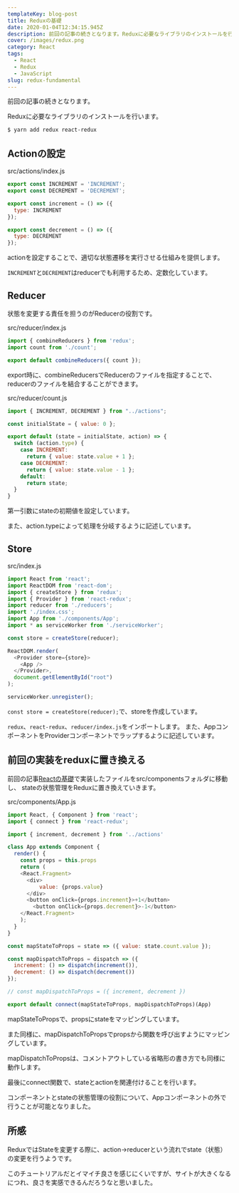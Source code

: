 ```yaml
---
templateKey: blog-post
title: Reduxの基礎
date: 2020-01-04T12:34:15.945Z
description: 前回の記事の続きとなります。Reduxに必要なライブラリのインストールを行います。
cover: /images/redux.png
category: React
tags:
  - React
  - Redux
  - JavaScript
slug: redux-fundamental
---
```

前回の記事の続きとなります。

Reduxに必要なライブラリのインストールを行います。

```shell
$ yarn add redux react-redux
```

## Actionの設定

src/actions/index.js

```js
export const INCREMENT = 'INCREMENT';
export const DECREMENT = 'DECREMENT';

export const increment = () => ({
  type: INCREMENT
});

export const decrement = () => ({
  type: DECREMENT
});
```

actionを設定することで、適切な状態遷移を実行させる仕組みを提供します。

`INCREMENT`と`DECREMENT`はreducerでも利用するため、定数化しています。

## Reducer

状態を変更する責任を担うのがReducerの役割です。

src/reducer/index.js

```js
import { combineReducers } from 'redux';
import count from './count';

export default combineReducers({ count });
```

export時に、combineReducersでReducerのファイルを指定することで、reducerのファイルを結合することができます。

src/reducer/count.js

```js
import { INCREMENT, DECREMENT } from "../actions";

const initialState = { value: 0 };

export default (state = initialState, action) => {
  switch (action.type) {
    case INCREMENT:
      return { value: state.value + 1 };
    case DECREMENT:
      return { value: state.value - 1 };
    default:
      return state;
  }
}
```

第一引数にstateの初期値を設定しています。

また、action.typeによって処理を分岐するように記述しています。

## Store

src/index.js

```js
import React from 'react';
import ReactDOM from 'react-dom';
import { createStore } from 'redux';
import { Provider } from 'react-redux';
import reducer from './reducers';
import './index.css';
import App from './components/App';
import * as serviceWorker from './serviceWorker';

const store = createStore(reducer);

ReactDOM.render(
  <Provider store={store}>
    <App />
  </Provider>,
  document.getElementById("root")
);

serviceWorker.unregister();
```

`const store = createStore(reducer);`で、storeを作成しています。

`redux`、`react-redux`、`reducer/index.js`をインポートします。
また、AppコンポーネントをProviderコンポーネントでラップするように記述しています。


## 前回の実装をreduxに置き換える

前回の記事[Reactの基礎](https://blog.junpeko.com/react-fundamental)で実装したファイルをsrc/componentsフォルダに移動し、
stateの状態管理をReduxに置き換えていきます。

src/components/App.js

```js
import React, { Component } from 'react';
import { connect } from 'react-redux';

import { increment, decrement } from '../actions'

class App extends Component {
  render() {
    const props = this.props
    return (
    <React.Fragment>
      <div>
          value: {props.value}
      </div>
      <button onClick={props.increment}>+1</button>
        <button onClick={props.decrement}>-1</button>
    </React.Fragment>
    );
  }
}

const mapStateToProps = state => ({ value: state.count.value });

const mapDispatchToProps = dispatch => ({
  increment: () => dispatch(increment()),
  decrement: () => dispatch(decrement())
});

// const mapDispatchToProps = ({ increment, decrement })

export default connect(mapStateToProps, mapDispatchToProps)(App)
```

mapStateToPropsで、propsにstateをマッピングしています。

また同様に、mapDispatchToPropsでpropsから関数を呼び出すようにマッピングしています。

mapDispatchToPropsは、コメントアウトしている省略形の書き方でも同様に動作します。

最後にconnect関数で、stateとactionを関連付けることを行います。

コンポーネントとstateの状態管理の役割について、Appコンポーネントの外で行うことが可能となりました。

## 所感

ReduxではStateを変更する際に、action→reducerという流れでstate（状態）の変更を行うようです。

このチュートリアルだとイマイチ良さを感じにくいですが、サイトが大きくなるにつれ、良さを実感できるんだろうなと思いました。


